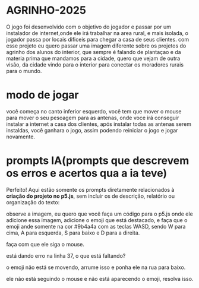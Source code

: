 # AGRINHO-2025
O jogo foi desenvolvido com o objetivo do jogador e passar por um instalador de internet,onde ele irá trabalhar na area rural, e mais isolada, o jogador passa por locais dificeis para chegar a casa de seus clientes.
com esse projeto eu quero passar uma imagem diferente sobre os projetos do agrinho dos alunos do interior, que sempre é falando de plantaçao e da materia prima que mandamos para a cidade, quero que vejam de outra visão, da cidade vindo para o interior para conectar os moradores rurais para o mundo.

# modo de jogar
você começa no canto inferior esquerdo, você tem que mover o mouse para mover o seu pesoagem para as antenas, onde voce irá conseguir instalar a internet a casa dos clientes, após instalar todas as antenas serem instaldas, você ganhara o jogo, assim podendo reiniciar o jogo e jogar novamente.

# prompts IA(prompts que descrevem os erros e acertos qua a ia teve)
Perfeito! Aqui estão somente os prompts diretamente relacionados à **criação do projeto no p5.js**, sem incluir os de descrição, relatório ou organização do texto:

observe a imagem, eu quero que você faça um código para o p5.js onde ele adicione essa imagem, adicione o emoji que está destacado, e faça que o emoji ande somente na cor #9b4a4a com as teclas WASD, sendo W para cima, A para esquerda, S para baixo e D para a direita.

faça com que ele siga o mouse.

está dando erro na linha 37, o que está faltando?

o emoji não está se movendo, arrume isso e ponha ele na rua para baixo.

ele não está seguindo o mouse e não está aparecendo o emoji, resolva isso.

